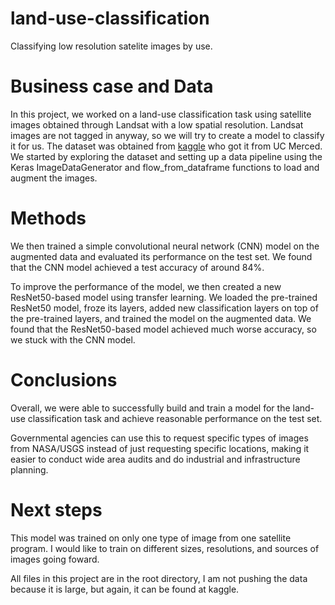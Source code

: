 # land-use-classification
Classifying low resolution satelite images by use.

# Business case and Data
In this project, we worked on a land-use classification task using satellite images obtained through Landsat with a low spatial resolution. Landsat images are not tagged in anyway, so we will try to create a model to classify it for us. The dataset was obtained from <a href="https://www.kaggle.com/datasets/apollo2506/landuse-scene-classification">kaggle</a> who got it from UC Merced. We started by exploring the dataset and setting up a data pipeline using the Keras ImageDataGenerator and flow_from_dataframe functions to load and augment the images.

# Methods
We then trained a simple convolutional neural network (CNN) model on the augmented data and evaluated its performance on the test set. We found that the CNN model achieved a test accuracy of around 84%.

To improve the performance of the model, we then created a new ResNet50-based model using transfer learning. We loaded the pre-trained ResNet50 model, froze its layers, added new classification layers on top of the pre-trained layers, and trained the model on the augmented data. We found that the ResNet50-based model achieved much worse accuracy, so we stuck with the CNN model.

# Conclusions
Overall, we were able to successfully build and train a model for the land-use classification task and achieve reasonable performance on the test set.

Governmental agencies can use this to request specific types of images from NASA/USGS instead of just requesting specific locations, making it easier to conduct wide area audits and do industrial and infrastructure planning.

# Next steps
This model was trained on only one type of image from one satellite program. I would like to train on different sizes, resolutions, and sources of images going foward.

All files in this project are in the root directory, I am not pushing the data because it is large, but again, it can be found at kaggle.
